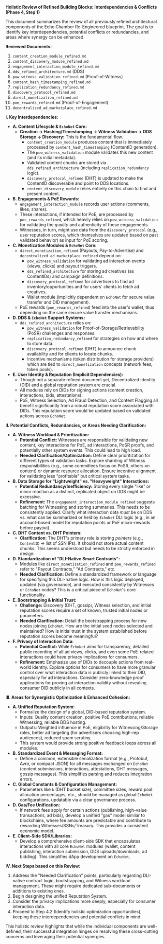 **Holistic Review of Refined Building Blocks: Interdependencies & Conflicts (Phase 4, Step 1)**

This document summarizes the review of all previously refined architectural components of the Echo Chamber Re-Engineered blueprint. The goal is to identify key interdependencies, potential conflicts or redundancies, and areas where synergy can be enhanced.

**Reviewed Documents:**
1.  `content_creation_module_refined.md`
2.  `content_discovery_module_refined.md`
3.  `engagement_interaction_module_refined.md`
4.  `dds_refined_architecture.md` (DDS)
5.  `pow_witness_validation_refined.md` (Proof-of-Witness)
6.  `content_hash_timestamping_refined.md`
7.  `replication_redundancy_refined.md`
8.  `discovery_protocol_refined.md`
9.  `direct_monetization_refined.md`
10. `poe_rewards_refined.md` (Proof-of-Engagement)
11. `decentralized_ad_marketplace_refined.md`

**I. Key Interdependencies:**

*   **A. Content Lifecycle & `EchoNet` Core:**
    *   **Creation -> Hashing/Timestamping -> Witness Validation -> DDS Storage -> Discovery:** This is the fundamental flow.
        *   `content_creation_module` produces content that is immediately processed by `content_hash_timestamping` (ContentID generation).
        *   The `pow_witness_validation` module validates this new content (and its initial metadata).
        *   Validated content chunks are stored via `dds_refined_architecture` (including `replication_redundancy` logic).
        *   `discovery_protocol_refined` (DHT) is updated to make the ContentID discoverable and point to DDS locations.
        *   `content_discovery_module` relies entirely on this chain to find and present content.
*   **B. Engagements & PoE Rewards:**
    *   `engagement_interaction_module` records user actions (comments, likes, shares).
    *   These interactions, if intended for PoE, are processed by `poe_rewards_refined`, which heavily relies on `pow_witness_validation` for validating the *quality* and authenticity of these engagements.
    *   Witnesses, in turn, might use data from the `discovery_protocol` (e.g., user reputation scores, which themselves are updated based on past validated behavior) as input for PoE scoring.
*   **C. Monetization Modules & `EchoNet` Core:**
    *   `direct_monetization_refined` (Payouts, Pay-to-Advertise) and `decentralized_ad_marketplace_refined` depend on:
        *   `pow_witness_validation` for validating ad interaction events (views, clicks) and payout triggers.
        *   `dds_refined_architecture` for storing ad creatives (as ContentIDs) and campaign definitions.
        *   `discovery_protocol_refined` for advertisers to find ad inventory/opportunities and for users' clients to fetch ad creatives.
        *   Wallet module (implicitly dependent on `EchoNet` for secure value transfer and DID management).
    *   PoE rewards (`poe_rewards_refined`) feed into the user's wallet, thus depending on the same secure value transfer mechanisms.
*   **D. DDS & `EchoNet` Support Systems:**
    *   `dds_refined_architecture` relies on:
        *   `pow_witness_validation` for Proof-of-Storage/Retrievability (PoSR) challenges and responses.
        *   `replication_redundancy_refined` for strategies on how and where to store data.
        *   `discovery_protocol_refined` (DHT) to announce chunk availability and for clients to locate chunks.
        *   Incentive mechanisms (token distribution for storage providers) which are tied to `direct_monetization` concepts (network fees, token pools).
*   **E. User Identity & Reputation (Implicit Dependencies):**
    *   Though not a separate refined document yet, Decentralized Identity (DID) and a global reputation system are crucial.
    *   All modules rely on DIDs for signing actions (content creation, interactions, bids, attestations).
    *   PoE, Witness Selection, Ad Fraud Detection, and Content Flagging all benefit significantly from a robust reputation score associated with DIDs. This reputation score would be updated based on validated actions across `EchoNet`.

**II. Potential Conflicts, Redundancies, or Areas Needing Clarification:**

*   **A. Witness Workload & Prioritization:**
    *   **Potential Conflict:** Witnesses are responsible for validating new content, key interactions for PoE, ad interactions, PoSR proofs, and potentially other system events. This could lead to high load.
    *   **Needed Clarification/Optimization:** Define clear prioritization for different types of validation tasks. Explore sharding of Witness responsibilities (e.g., some committees focus on PoSR, others on content) or dynamic resource allocation. Ensure incentive alignment for validating less "profitable" but critical system tasks.
*   **B. Data Storage for "Lightweight" vs. "Heavyweight" Interactions:**
    *   **Potential Redundancy/Inefficiency:** Storing every single "like" or minor reaction as a distinct, replicated object on DDS might be excessive.
    *   **Refinement:** The `engagement_interaction_module_refined` suggests batching for Witnessing and storing summaries. This needs to be consistently applied. Clarify what interaction data *must* be on DDS vs. what can be summarized or held by `EchoNet` DLI logic (e.g., in an account-based model for reputation points or PoE micro-rewards before payout).
*   **C. DHT Content vs. DHT Pointers:**
    *   **Clarification:** The DHT's primary role is storing *pointers* (e.g., `ContentID` -> list of SSN IPs). It should not store actual content chunks. This seems understood but needs to be strictly enforced in design.
*   **D. Standardization of "DLI-Native Smart Contracts":**
    *   Modules like `direct_monetization_refined` and `poe_rewards_refined` refer to "Payout Contracts," "Ad Contracts," etc.
    *   **Needed Clarification:** Define a standardized framework or language for specifying this DLI-native logic. How is this logic deployed, updated (via governance), and executed consistently by Witnesses or `EchoNet` nodes? This is a critical piece of `EchoNet`'s core functionality.
*   **E. Bootstrapping & Initial Trust:**
    *   **Challenge:** Discovery (DHT, gossip), Witness selection, and initial reputation scores require a set of known, trusted initial nodes or parameters.
    *   **Needed Clarification:** Detail the bootstrapping process for new nodes joining `EchoNet`. How are the initial seed nodes selected and maintained? How is initial trust in the system established before reputation scores become meaningful?
*   **F. Privacy of Interaction Data:**
    *   **Potential Conflict:** While `EchoNet` aims for transparency, detailed public recording of all ad views, clicks, and even some PoE-related interactions could have privacy implications for consumers.
    *   **Refinement:** Emphasize use of DIDs to decouple actions from real-world identity. Explore options for consumers to have more granular control over what interaction data is publicly linked to their DID, especially for ad interactions. Consider zero-knowledge proof applications for proving ad interaction validity without revealing consumer DID publicly in all contexts.

**III. Areas for Synergistic Optimization & Enhanced Cohesion:**

*   **A. Unified Reputation System:**
    *   Formalize the design of a global, DID-based reputation system.
    *   Inputs: Quality content creation, positive PoE contributions, reliable Witnessing, reliable DDS hosting.
    *   Outputs: Weighted influence in PoE, eligibility for Witnessing/Storage roles, better ad targeting (for advertisers choosing high-rep audiences), reduced spam scrutiny.
    *   This system would provide strong positive feedback loops across all modules.
*   **B. Standardized Event & Messaging Format:**
    *   Define a common, extensible serialization format (e.g., Protobuf, Avro, or compact JSON) for all messages exchanged on `EchoNet` (content submissions, interactions, attestations, DHT messages, gossip messages). This simplifies parsing and reduces integration errors.
*   **C. Global Constants & Configuration Management:**
    *   Parameters like `k` (DHT bucket size), committee sizes, reward pool allocation percentages, etc., should be managed as global `EchoNet` configurations, updatable via a clear governance process.
*   **D. Gas/Fee Unification:**
    *   If network fees apply for certain actions (publishing, high-value transactions, ad bids), develop a unified "gas" model similar to blockchains, where fee amounts are predictable and contribute to rewarding Witnesses/SSNs/Treasury. This provides a consistent economic model.
*   **E. Client-Side SDK/Libraries:**
    *   Develop a comprehensive client-side SDK that encapsulates interactions with all core `EchoNet` modules (wallet, content publishing, interaction submission, DDS uploads/downloads, ad bidding). This simplifies dApp development on `EchoNet`.

**IV. Next Steps based on this Review:**

1.  Address the "Needed Clarification" points, particularly regarding DLI-native contract logic, bootstrapping, and Witness workload management. These might require dedicated sub-documents or additions to existing ones.
2.  Begin designing the unified Reputation System.
3.  Consider the privacy implications more deeply, especially for consumer interaction data.
4.  Proceed to Step 4.2 (Identify holistic optimization opportunities), keeping these interdependencies and potential conflicts in mind.

This holistic review highlights that while the individual components are well-defined, their successful integration hinges on resolving these cross-cutting concerns and leveraging their potential synergies.
